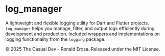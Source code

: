 # log_manager

A lightweight and flexible logging utility for Dart and Flutter projects. `log_manager` helps you
manage, filter, and output logs efficiently during development and production. Included wrappers
and implementations on logging functionality from the `logging` package.

© 2025 The Casual Dev - Ronald Erosa. Released under the MIT License.
